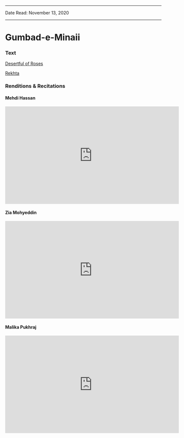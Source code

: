 
---

Date Read: November 13, 2020

---


# Gumbad-e-Minaii


### Text

[Desertful of Roses](http://www.columbia.edu/itc/mealac/pritchett/00urdu/iqbal/lalahesahra.html)

[Rekhta](https://www.rekhta.org/nazms/allama-iqbal-nazms-196?lang=ur)

### Renditions & Recitations

#### Mehdi Hassan

<iframe width="560" height="315" src="http://www.allamaiqbal.com/kulyatdata/audio/mehdi-hassan/338-%20Lala%20i%20sahra.mp3" title="YouTube video player" frameborder="0" allow="accelerometer; autoplay; clipboard-write; encrypted-media; gyroscope; picture-in-picture" allowfullscreen></iframe>

#### Zia Mohyeddin

<iframe width="560" height="315" src="http://www.allamaiqbal.com/kulyatdata/audio/zia/338-%20Lala%20i%20sahra.mp3" title="YouTube video player" frameborder="0" allow="accelerometer; autoplay; clipboard-write; encrypted-media; gyroscope; picture-in-picture" allowfullscreen></iframe>

#### Malika Pukhraj

<iframe width="560" height="315" src="https://www.youtube.com/embed/Uirlnsp2CkA&feature=youtu.be" title="YouTube video player" frameborder="0" allow="accelerometer; autoplay; clipboard-write; encrypted-media; gyroscope; picture-in-picture" allowfullscreen></iframe>

